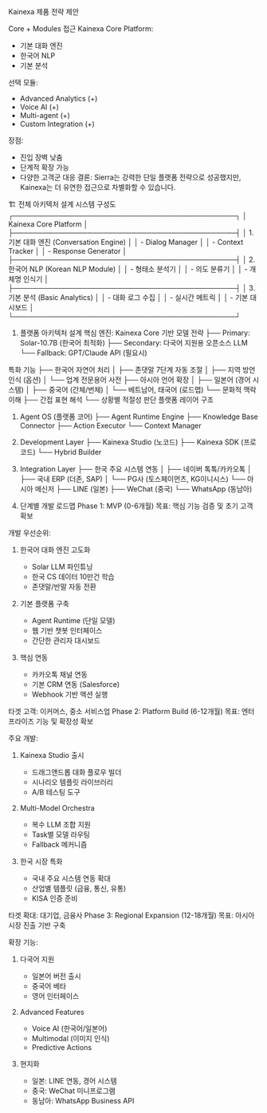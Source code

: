  Kainexa 제품 전략 제안

Core + Modules 접근
Kainexa Core Platform:
  - 기본 대화 엔진
  - 한국어 NLP
  - 기본 분석

선택 모듈:
  - Advanced Analytics (+)
  - Voice AI (+)
  - Multi-agent (+)
  - Custom Integration (+)

장점:
  - 진입 장벽 낮춤
  - 단계적 확장 가능
  - 다양한 고객군 대응
결론: Sierra는 강력한 단일 플랫폼 전략으로 성공했지만, 
Kainexa는 더 유연한 접근으로 차별화할 수 있습니다.

🏗️ 전체 아키텍처 설계
시스템 구성도
┌─────────────────────────────────────────────┐
│            Kainexa Core Platform            │
├─────────────────────────────────────────────┤
│  1. 기본 대화 엔진 (Conversation Engine)    │
│     - Dialog Manager                        │
│     - Context Tracker                       │
│     - Response Generator                    │
├─────────────────────────────────────────────┤
│  2. 한국어 NLP (Korean NLP Module)         │
│     - 형태소 분석기                         │
│     - 의도 분류기                          │
│     - 개체명 인식기                        │
├─────────────────────────────────────────────┤
│  3. 기본 분석 (Basic Analytics)            │
│     - 대화 로그 수집                       │
│     - 실시간 메트릭                        │
│     - 기본 대시보드                        │
└─────────────────────────────────────────────┘


1. 플랫폼 아키텍처 설계
핵심 엔진: Kainexa Core
기반 모델 전략
├── Primary: Solar-10.7B (한국어 최적화)
├── Secondary: 다국어 지원용 오픈소스 LLM
└── Fallback: GPT/Claude API (필요시)

특화 기능
├── 한국어 자연어 처리
│   ├── 존댓말 7단계 자동 조절
│   ├── 지역 방언 인식 (옵션)
│   └── 업계 전문용어 사전
├── 아시아 언어 확장
│   ├── 일본어 (경어 시스템)
│   ├── 중국어 (간체/번체)
│   └── 베트남어, 태국어 (로드맵)
└── 문화적 맥락 이해
    ├── 간접 표현 해석
    └── 상황별 적절성 판단
플랫폼 레이어 구조
1. Agent OS (플랫폼 코어)
   ├── Agent Runtime Engine
   ├── Knowledge Base Connector
   ├── Action Executor
   └── Context Manager

2. Development Layer
   ├── Kainexa Studio (노코드)
   ├── Kainexa SDK (프로코드)
   └── Hybrid Builder

3. Integration Layer
   ├── 한국 주요 시스템 연동
   │   ├── 네이버 톡톡/카카오톡
   │   ├── 국내 ERP (더존, SAP)
   │   └── PG사 (토스페이먼츠, KG이니시스)
   └── 아시아 메신저
       ├── LINE (일본)
       ├── WeChat (중국)
       └── WhatsApp (동남아)
2. 단계별 개발 로드맵
Phase 1: MVP (0-6개월)
목표: 핵심 기능 검증 및 초기 고객 확보

개발 우선순위:
1. 한국어 대화 엔진 고도화
   - Solar LLM 파인튜닝
   - 한국 CS 데이터 10만건 학습
   - 존댓말/반말 자동 전환

2. 기본 플랫폼 구축
   - Agent Runtime (단일 모델)
   - 웹 기반 챗봇 인터페이스
   - 간단한 관리자 대시보드

3. 핵심 연동
   - 카카오톡 채널 연동
   - 기본 CRM 연동 (Salesforce)
   - Webhook 기반 액션 실행

타겟 고객: 이커머스, 중소 서비스업
Phase 2: Platform Build (6-12개월)
목표: 엔터프라이즈 기능 및 확장성 확보

주요 개발:
1. Kainexa Studio 출시
   - 드래그앤드롭 대화 플로우 빌더
   - 시나리오 템플릿 라이브러리
   - A/B 테스팅 도구

2. Multi-Model Orchestra
   - 복수 LLM 조합 지원
   - Task별 모델 라우팅
   - Fallback 메커니즘

3. 한국 시장 특화
   - 국내 주요 시스템 연동 확대
   - 산업별 템플릿 (금융, 통신, 유통)
   - KISA 인증 준비

타겟 확대: 대기업, 금융사
Phase 3: Regional Expansion (12-18개월)
목표: 아시아 시장 진출 기반 구축

확장 기능:
1. 다국어 지원
   - 일본어 버전 출시
   - 중국어 베타
   - 영어 인터페이스

2. Advanced Features
   - Voice AI (한국어/일본어)
   - Multimodal (이미지 인식)
   - Predictive Actions

3. 현지화
   - 일본: LINE 연동, 경어 시스템
   - 중국: WeChat 미니프로그램
   - 동남아: WhatsApp Business API
